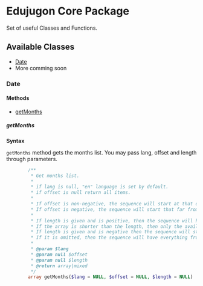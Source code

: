 # Edujugon Core Package

Set of useful Classes and Functions.

## Available Classes

* [Date](https://github.com/Edujugon/Core#date)
* More comming soon


### Date

#### Methods

* [getMonths](https://github.com/Edujugon/Core#getmonths)

##### getMonths

**Syntax**

`getMonths` method gets the months list. You may pass lang, offset and length through parameters. 
```php
        /**
         * Get months list.
         *
         * if lang is null, "en" language is set by default.
         * if offset is null return all items.
         *
         * If offset is non-negative, the sequence will start at that offset in the array.
         * If offset is negative, the sequence will start that far from the end of the array.
         *
         * If length is given and is positive, then the sequence will have up to that many elements in it.
         * If the array is shorter than the length, then only the available array elements will be present.
         * If length is given and is negative then the sequence will stop that many elements from the end of the array.
         * If it is omitted, then the sequence will have everything from offset up until the end of the array.
         *
         * @param $lang
         * @param null $offset
         * @param null $length
         * @return array|mixed
         */
        array getMonths($lang = NULL, $offset = NULL, $length = NULL)
```
